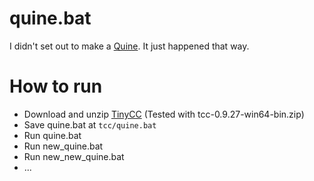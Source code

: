 # quine.bat
I didn't set out to make a [Quine](https://en.wikipedia.org/wiki/Quine_(computing)). It just happened that way.

# How to run
* Download and unzip [TinyCC](http://download.savannah.gnu.org/releases/tinycc/) (Tested with tcc-0.9.27-win64-bin.zip)
* Save quine.bat at `tcc/quine.bat`
* Run quine.bat
* Run new_quine.bat
* Run new_new_quine.bat
* ...
